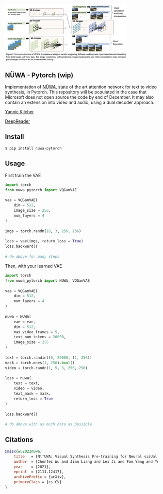 <img src="./nuwa.png" width="400px"></img>

## NÜWA - Pytorch (wip)

Implementation of <a href="https://arxiv.org/abs/2111.12417">NÜWA</a>, state of the art attention network for text to video synthesis, in Pytorch. This repository will be populated in the case that Microsoft does not open source the code by end of December. It may also contain an extension into video and audio, using a dual decoder approach.

<a href="https://www.youtube.com/watch?v=InhMx1h0N40">Yannic Kilcher</a>

<a href="https://www.youtube.com/watch?v=C9CTnZJ9ZE0">DeepReader</a>

## Install

```bash
$ pip install nuwa-pytorch
```

## Usage

First train the VAE

```python
import torch
from nuwa_pytorch import VQGanVAE

vae = VQGanVAE(
    dim = 512,
    image_size = 256,
    num_layers = 4
)

imgs = torch.randn(10, 3, 256, 256)

loss = vae(imgs, return_loss = True)
loss.backward()

# do above for many steps
```

Then, with your learned VAE

```python
import torch
from nuwa_pytorch import NUWA, VQGanVAE

vae = VQGanVAE(
    dim = 512,
    num_layers = 4
)

nuwa = NUWA(
    vae = vae,
    dim = 512,
    max_video_frames = 5,
    text_num_tokens = 20000,
    image_size = 256
)

text = torch.randint(0, 20000, (1, 256))
mask = torch.ones(1, 256).bool()
video = torch.randn(1, 5, 3, 256, 256)

loss = nuwa(
    text = text,
    video = video,
    text_mask = mask,
    return_loss = True
)

loss.backward()

# do above with as much data as possible
```


## Citations

```bibtex
@misc{wu2021nuwa,
    title   = {N\"UWA: Visual Synthesis Pre-training for Neural visUal World creAtion}, 
    author  = {Chenfei Wu and Jian Liang and Lei Ji and Fan Yang and Yuejian Fang and Daxin Jiang and Nan Duan},
    year    = {2021},
    eprint  = {2111.12417},
    archivePrefix = {arXiv},
    primaryClass = {cs.CV}
}
```
